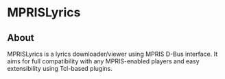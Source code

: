 MPRISLyrics
===========

## About
MPRISLyrics is a lyrics downloader/viewer using MPRIS D-Bus interface. It aims for full compatibility with any MPRIS-enabled players and easy extensibility using Tcl-based plugins.
